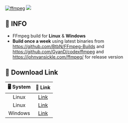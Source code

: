 [![ffmpeg](https://github.com/youcmd/ffmpegbuildlinux/actions/workflows/ffmpeg.yml/badge.svg)](https://github.com/youcmd/ffmpegbuildlinux/actions/workflows/ffmpeg.yml)
<a href="https://github.com/youcmd/ffmpegbuildlinux/releases" alt="GitHub release"><img src="https://img.shields.io/github/release/youcmd/ffmpegbuildlinux.svg" ></a>

## 📃 INFO
- FFmpeg build for **Linux** & **Windows**  
- **Build once a week** using latest binaries from https://github.com/BtbN/FFmpeg-Builds and https://github.com/GyanD/codexffmpeg and https://johnvansickle.com/ffmpeg/ for release version

## 🔽 Download Link

|  🖥️ System   | 🚀 Link  |
|  :----:  | :----:  |
| Linux | [Link](https://github.com/youcmd/ffmpegbuildlinux/releases/latest/download/ffmpeg-linux.7z) |
| Linux | [Link](https://github.com/youcmd/ffmpegbuildlinux/releases/latest/download/ffmpeg-linux-release.7z) |
| Windows | [Link](https://github.com/youcmd/ffmpegbuildlinux/releases/latest/download/ffmpeg-windows.7z) |
